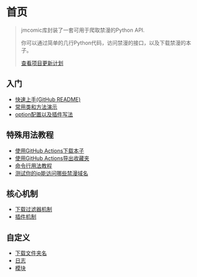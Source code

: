 首页
=====================================



> jmcomic库封装了一套可用于爬取禁漫的Python API.
>
> 你可以通过简单的几行Python代码，访问禁漫的接口，以及下载禁漫的本子。
> 
> [查看项目更新计划](TODO.md)



## 入门

- [快速上手(GitHub README)](https://github.com/hect0x7/JMComic-Crawler-Python/tree/master?tab=readme-ov-file#%E5%BF%AB%E9%80%9F%E4%B8%8A%E6%89%8B)
- [常用类和方法演示](tutorial/0_common_usage)
- [option配置以及插件写法](./option_file_syntax.md)



## 特殊用法教程
- [使用GitHub Actions下载本子](./tutorial/1_github_actions.md)
- [使用GitHub Actions导出收藏夹](tutorial/10_export_favorites.md)
- [命令行用法教程](tutorial/2_command_line.md)
- [测试你的ip能访问哪些禁漫域名](tutorial/8_pick_domain.md)



## 核心机制
- [下载过滤器机制](tutorial/5_filter.md)
- [插件机制](tutorial/6_plugin.md)



## 自定义
- [下载文件夹名](tutorial/9_custom_download_dir_name.md)
- [日志](tutorial/11_log_custom.md)
- [模块](tutorial/4_module_custom.md)


